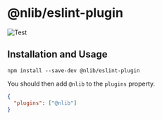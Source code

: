 # @nlib/eslint-plugin

![Test](https://github.com/nlibjs/eslint-plugin/workflows/Test/badge.svg)

## Installation and Usage

```
npm install --save-dev @nlib/eslint-plugin
```

You should then add `@nlib` to the `plugins` property.

```json
{
  "plugins": ["@nlib"]
}
```
